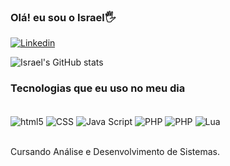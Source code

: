 
### Olá! eu sou o Israel🖐️

[![Linkedin](https://img.shields.io/badge/LinkedIn-0077B5?style=for-the-badge&logo=linkedin&logoColor=white)](www.linkedin.com/in/israelsantoss)


![Israel's GitHub stats](https://github-readme-stats.vercel.app/api?username=IsraelDev560&show_icons=true&theme=dracula)

### Tecnologias que eu uso no meu dia 

<div style="display: inline_block"><br/>
  <img align ="center" alt="html5" src="https://img.shields.io/badge/HTML5-E34F26?style=for-the-badge&logo=html5&logoColor=white">

  <img align ="center" alt="CSS" src="https://img.shields.io/badge/CSS3-1572B6?style=for-the-badge&logo=css3&logoColor=white">

  <img align ="center" alt="Java Script" src="https://img.shields.io/badge/JavaScript-F7DF1E?style=for-the-badge&logo=javascript&logoColor=black">

  <img align ="center" alt="PHP" src="https://img.shields.io/badge/PHP-777BB4?style=for-the-badge&logo=php&logoColor=white">

  <img align ="center" alt="PHP" src="https://img.shields.io/badge/MySQL-00000F?style=for-the-badge&logo=mysql&logoColor=white">

  <img align ="center" alt="Lua" src="https://img.shields.io/badge/Lua-2C2D72?style=for-the-badge&logo=lua&logoColor=white">

</div><br/>

Cursando Análise e Desenvolvimento de Sistemas.
